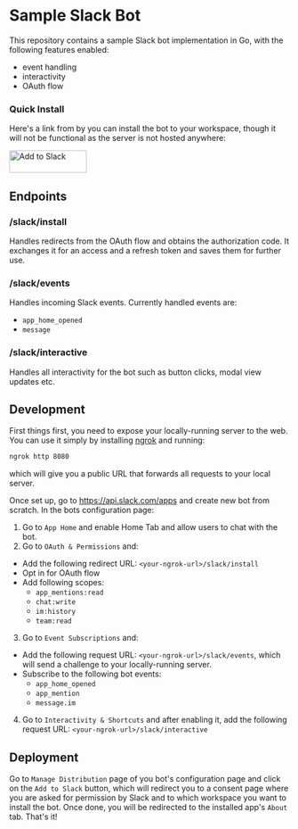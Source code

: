 # Sample Slack Bot
This repository contains a sample Slack bot implementation in Go, with the following features enabled:
- event handling
- interactivity
- OAuth flow

### Quick Install
Here's a link from by you can install the bot to your workspace, though it will not be functional as the server is not hosted anywhere:

<a href="https://slack.com/oauth/v2/authorize?client_id=4301412868374.5739063168660&scope=team:read,chat:write,app_mentions:read,im:history&user_scope="><img alt="Add to Slack" height="40" width="139" src="https://platform.slack-edge.com/img/add_to_slack.png" srcSet="https://platform.slack-edge.com/img/add_to_slack.png 1x, https://platform.slack-edge.com/img/add_to_slack@2x.png 2x" /></a>

## Endpoints
### /slack/install
Handles redirects from the OAuth flow and obtains the authorization code. It exchanges it for an access and a refresh token and saves them for further use.

### /slack/events
Handles incoming Slack events. Currently handled events are:
- `app_home_opened`
- `message`

### /slack/interactive
Handles all interactivity for the bot such as button clicks, modal view updates etc.

## Development
First things first, you need to expose your locally-running server to the web. You can use it simply by installing [ngrok](https://ngrok.com/) and running:
```bash
ngrok http 8080
```
which will give you a public URL that forwards all requests to your local server.

Once set up, go to https://api.slack.com/apps and create new bot from scratch. In the bots configuration page:
1. Go to `App Home` and enable Home Tab and allow users to chat with the bot.
2. Go to `OAuth & Permissions` and:
 - Add the following redirect URL: `<your-ngrok-url>/slack/install`
 - Opt in for OAuth flow
 - Add following scopes:
   - `app_mentions:read`
   - `chat:write`
   - `im:history`
   - `team:read`
3. Go to `Event Subscriptions` and:
  - Add the following request URL: `<your-ngrok-url>/slack/events`, which will send a challenge to your locally-running server.
  - Subscribe to the following bot events:
    - `app_home_opened`
    - `app_mention`
    - `message.im`
4. Go to `Interactivity & Shortcuts` and after enabling it, add the following request URL: `<your-ngrok-url>/slack/interactive`

## Deployment
Go to `Manage Distribution` page of you bot's configuration page and click on the `Add to Slack` button, which will redirect you to a consent page where you are asked for permission by Slack and to which workspace you want to install the bot. Once done, you will be redirected to the installed app's `About` tab. That's it!
